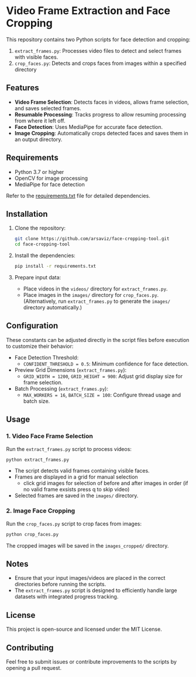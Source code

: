 # Video Frame Extraction and Face Cropping

This repository contains two Python scripts for face detection and cropping:

1. `extract_frames.py`: Processes video files to detect and select frames with visible faces.
2. `crop_faces.py`: Detects and crops faces from images within a specified directory

## Features

- **Video Frame Selection**: Detects faces in videos, allows frame selection, and saves selected frames.
- **Resumable Processing**: Tracks progress to allow resuming processing from where it left off.
- **Face Detection**: Uses MediaPipe for accurate face detection.
- **Image Cropping**: Automatically crops detected faces and saves them in an output directory.

## Requirements

- Python 3.7 or higher
- OpenCV for image processing
- MediaPipe for face detection
  
Refer to the [requirements.txt](requirements.txt) file for detailed dependencies.

## Installation

1. Clone the repository:

   ```bash
   git clone https://github.com/arsaviz/face-cropping-tool.git
   cd face-cropping-tool
   ```

2. Install the dependencies:

   ```bash
   pip install -r requirements.txt
   ```

3. Prepare input data:

   - Place videos in the `videos/` directory for `extract_frames.py`.
   - Place images in the `images/` directory for `crop_faces.py`. (Alternatively, run `extract_frames.py` to generate the `images/` directory automatically.)
  
## Configuration

These constants can be adjusted directly in the script files before execution to customize their behavior:

- Face Detection Threshold:
  - `CONFIDENT_THRESHOLD = 0.5`: Minimum confidence for face detection.
- Preview Grid Dimensions (`extract_frames.py`):
  - `GRID_WIDTH = 1200`, `GRID_HEIGHT = 900`: Adjust grid display size for frame selection.
- Batch Processing (`extract_frames.py`):
  - `MAX_WORKERS = 16`, `BATCH_SIZE = 100`: Configure thread usage and batch size.

## Usage

### 1. Video Face Frame Selection

Run the `extract_frames.py` script to process videos:

   ```bash
   python extract_frames.py
   ```

- The script detects valid frames containing visible faces.
- Frames are displayed in a grid for manual selection
  - click grid images for selection of before and after images in order (if no valid frame exsists press q to skip video)
- Selected frames are saved in the `images/` directory.

### 2. Image Face Cropping

Run the `crop_faces.py` script to crop faces from images:

   ```bash
   python crop_faces.py
   ```

The cropped images will be saved in the `images_cropped/` directory.

## Notes

- Ensure that your input images/videos are placed in the correct directories before running the scripts.
- The `extract_frames.py` script is designed to efficiently handle large datasets with integrated progress tracking.

## License

This project is open-source and licensed under the MIT License.

## Contributing

Feel free to submit issues or contribute improvements to the scripts by opening a pull request.
